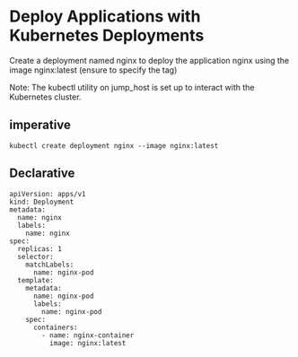 # Deploy Applications with Kubernetes Deployments

Create a deployment named nginx to deploy the application nginx using the image nginx:latest (ensure to specify the tag)

Note: The kubectl utility on jump_host is set up to interact with the Kubernetes cluster.

## imperative
`kubectl create deployment nginx --image nginx:latest `
## Declarative
```
apiVersion: apps/v1
kind: Deployment
metadata:
  name: nginx
  labels:
    name: nginx
spec:
  replicas: 1
  selector:
    matchLabels:
      name: nginx-pod
  template:
    metadata:
      name: nginx-pod
      labels:
        name: nginx-pod
    spec:
      containers:
        - name: nginx-container
          image: nginx:latest
```